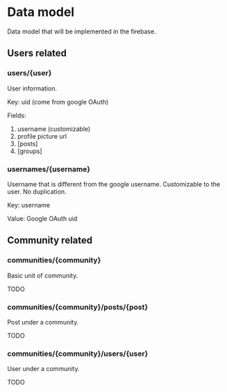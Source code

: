 # Data model
Data model that will be implemented in the firebase.

## Users related

### users/{user}
User information.

Key: uid (come from google OAuth)

Fields:
1. username (customizable)
2. profile picture url
3. \[posts\]
4. \[groups\]

### usernames/{username}
Username that is different from the google username. Customizable to the user. No duplication.

Key: username

Value: Google OAuth uid 

## Community related

### communities/{community}

Basic unit of community.

TODO

### communities/{community}/posts/{post}

Post under a community.

TODO

### communities/{community}/users/{user}

User under a community.

TODO

